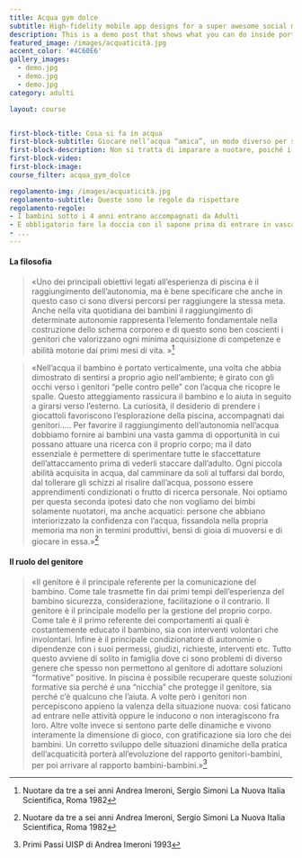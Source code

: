```yaml
---
title: Acqua gym dolce
subtitle: High-fidelity mobile app designs for a super awesome social media company.
description: This is a demo post that shows what you can do inside portfolio and blog posts. We’ve included everything you need to create engaging posts and case studies to show off your work in a beautiful way.
featured_image: /images/acquaticità.jpg
accent_color: '#4C60E6'
gallery_images:
  - demo.jpg
  - demo.jpg
  - demo.jpg
category: adulti

layout: course


first-block-title: Cosa si fa in acqua
first-block-subtitle: Giocare nell’acqua “amica”, un modo diverso per stare insieme con mamma e papà.
first-block-description: Non si tratta di imparare a nuotare, poiché i piccoli non hanno la maturità necessaria per apprendere le dinamiche dei gesti natatori, ma di permettere al bambino, con un aiuto stimolante ed attento, di acquisire una certa autonomia nell’acqua, possibile ad ogni età.
first-block-video:
first-block-image:
course_filter: acqua_gym_dolce

regolamento-img: /images/acquaticità.jpg
regolamento-subtitle: Queste sono le regole da rispettare
regolamento-regole:
- I bambini sotto i 4 anni entrano accompagnati da Adulti
- E obbligatorio fare la doccia con il sapone prima di entrare in vasca
- ...
---
```

#### La filosofia

>«Uno dei principali obiettivi legati all’esperienza di piscina è il raggiungimento dell’autonomia, ma è bene specificare che anche in questo caso ci sono diversi percorsi per raggiungere la stessa meta. Anche nella vita quotidiana dei bambini il raggiungimento di determinate autonomie rappresenta l’elemento fondamentale nella costruzione dello schema corporeo e di questo sono ben coscienti i genitori che valorizzano ogni minima acquisizione di competenze e abilità motorie dai primi mesi di vita. »[^1]


>«Nell’acqua il bambino è portato verticalmente, una volta che abbia dimostrato di sentirsi a proprio agio nell’ambiente; è girato con gli occhi verso i genitori “pelle contro pelle” con l’acqua che ricopre le spalle. Questo atteggiamento rassicura il bambino e lo aiuta in seguito a girarsi verso l’esterno. La curiosità, il desiderio di prendere i giocattoli favoriscono l’esplorazione della piscina, accompagnati dai genitori….. Per favorire il raggiungimento dell’autonomia nell’acqua dobbiamo fornire ai bambini una vasta gamma di opportunità in cui possano attuare una ricerca con il proprio corpo; ma il dato essenziale è permettere di sperimentare tutte le sfaccettature dell’attaccamento prima di vederli staccare dall’adulto.
Ogni piccola abilità acquisita in acqua, dal camminare da soli al tuffarsi dal bordo, dal tollerare gli schizzi al risalire dall’acqua, possono essere apprendimenti condizionati o frutto di ricerca personale.
Noi optiamo per questa seconda ipotesi dato che non vogliamo dei bimbi solamente nuotatori, ma anche acquatici: persone che abbiano interiorizzato la confidenza con l’acqua, fissandola nella propria memoria ma non in termini produttivi, bensì di gioia di muoversi e di giocare in essa.»[^1]

[^1]: Nuotare da tre a sei anni Andrea Imeroni, Sergio Simoni La Nuova Italia Scientifica, Roma 1982

#### Il ruolo del genitore
>«Il genitore è il principale referente per la comunicazione del bambino. Come tale trasmette fin dai primi tempi dell’esperienza del bambino sicurezza, considerazione, facilitazione o il contrario. Il genitore è il principale modello per la gestione del proprio corpo. Come tale è il primo referente dei comportamenti ai quali è costantemente educato il bambino, sia con interventi volontari che involontari. Infine è il principale condizionatore di autonomie o dipendenze con i suoi permessi, giudizi, richieste, interventi etc. Tutto questo avviene di solito in famiglia dove ci sono problemi di diverso genere che spesso non permettono al genitore di adottare soluzioni “formative” positive.
In piscina è possibile recuperare queste soluzioni formative sia perché é una “nicchia” che protegge il genitore, sia perché c’è qualcuno che l’aiuta. A volte però i genitori non percepiscono appieno la valenza della situazione nuova: così faticano ad entrare nelle attività oppure le inducono o non interagiscono fra loro. Altre volte invece si sentono parte delle dinamiche e vivono interamente la dimensione di gioco, con gratificazione sia loro che dei bambini.
Un corretto sviluppo delle situazioni dinamiche della pratica dell’acquaticità porterà all’evoluzione del rapporto genitori-bambini, per poi arrivare al rapporto bambini-bambini.»[^2]

[^2]: Primi Passi UISP di Andrea Imeroni 1993
